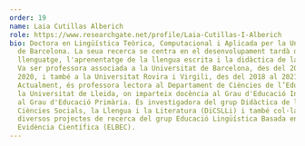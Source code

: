 ```yaml
---
order: 19
name: Laia Cutillas Alberich
role: https://www.researchgate.net/profile/Laia-Cutillas-I-Alberich
bio: Doctora en Lingüística Teòrica, Computacional i Aplicada per la Universitat
  de Barcelona. La seua recerca se centra en el desenvolupament tardà del
  llenguatge, l'aprenentatge de la llengua escrita i la didàctica de la llengua.
  Va ser professora associada a la Universitat de Barcelona, des del 2015 al
  2020, i també a la Universitat Rovira i Virgili, des del 2018 al 2021.
  Actualment, és professora lectora al Departament de Ciències de l’Educació de
  la Universitat de Lleida, on imparteix docència al Grau d'Educació Infantil i
  al Grau d'Educació Primària. És investigadora del grup Didàctica de les
  Ciències Socials, la Llengua i la Literatura (DiCSLLi) i també col·labora en
  diversos projectes de recerca del grup Educació Lingüística Basada en
  Evidència Científica (ELBEC).
---
```

